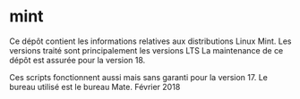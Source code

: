 # mint

Ce dépôt contient les informations relatives aux distributions Linux Mint.
Les versions traité sont principalement les versions LTS
La maintenance de ce dépôt est assurée pour la version 18.

Ces scripts fonctionnent aussi mais sans garanti pour la version 17.
Le bureau utilisé est le bureau Mate. Février 2018